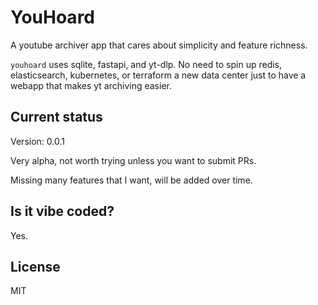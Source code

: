 # YouHoard

A youtube archiver app that cares about simplicity and feature richness.

`youhoard` uses sqlite, fastapi, and yt-dlp. No need to spin up redis, elasticsearch, kubernetes, or terraform a new data center just to have a webapp that makes yt archiving easier. 

## Current status

Version: 0.0.1

Very alpha, not worth trying unless you want to submit PRs.

Missing many features that I want, will be added over time. 

## Is it vibe coded?

Yes.

## License

MIT